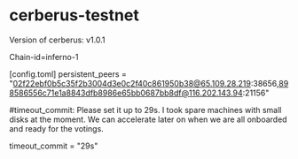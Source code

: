 # cerberus-testnet



Version of cerberus: v1.0.1

Chain-id=inferno-1

[config.toml]
persistent_peers = "02f22ebf0b5c35f2b3004d3e0c2f40c861950b38@65.109.28.219:38656,898586556c71e1a8843dfb8986e65bb0687bb8df@116.202.143.94:21156"


#timeout_commit: Please set it up to 29s. I took spare machines with small disks at the moment. We can accelerate later on when we are all onboarded and ready for the votings. 

timeout_commit = "29s"
